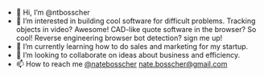 - 👋 Hi, I’m @ntbosscher
- 👀 I’m interested in building cool software for difficult problems. Tracking objects in video? Awesome! CAD-like quote software in the browser? So cool! Reverse engineering browser bot detection? sign me up!
- 🌱 I’m currently learning how to do sales and marketing for my startup.
- 💞️ I’m looking to collaborate on ideas about business and efficiency.
- 📫 How to reach me [@natebosscher](https://twitter.com/natebosscher) [nate.bosscher@gmail.com](mailto:nate.bosscher@gmail.com)

<!---
ntbosscher/ntbosscher is a ✨ special ✨ repository because its `README.md` (this file) appears on your GitHub profile.
You can click the Preview link to take a look at your changes.
--->
